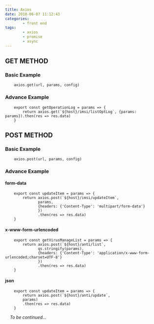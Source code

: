 ```yaml
---
title: Axios
date: 2018-06-07 11:12:43
categories: 
	    - front end
tags: 
        - axios
        - promise
        - async
---
```

## GET METHOD
### Basic Example
```
    axios.get(url, params, config)
```
### Advance Example
```
    export const getOperationLog = params => {
        return axios.get(`${host}/imsi/listOptLog`, {params: params}).then(res => res.data)
    }
```
<!-- more -->
## POST METHOD
### Basic Example
```
    axios.post(url, params, config)
```
### Advance Example
#### form-data
```
    export const updateItem = params => {
        return axios.post(`${host}/imsi/updateItem`, 
               params, 
               {headers: {'Content-Type': 'multipart/form-data'}
               })
               .then(res => res.data)
    }
```
#### x-www-form-urlencoded
```
    export const getVirusManageList = params => {
        return axios.post(`${host}/anti/list`, 
               qs.stringify(params), 
               {headers: {'Content-Type': 'application/x-www-form-urlencoded;charset=UTF-8'}
               })
               .then(res => res.data)
    }
```
#### json
```
    export const updateItem = params => {
        return axios.post(`${host}/anti/update`, 
        params)
        .then(res => res.data)
    }
```

&nbsp;
&nbsp;
*To be continued...*
